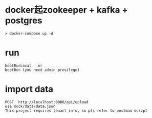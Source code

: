 #   docker起zookeeper + kafka + postgres
       
    > docker-compose up -d

#   run 

    bootRunLocal   or
    bootRun (you need admin previlege)

#   import data
    POST  http://localhost:8080/api/upload
    use mock/data/data.json
    This project requires tenant info, so pls refer to postman script





